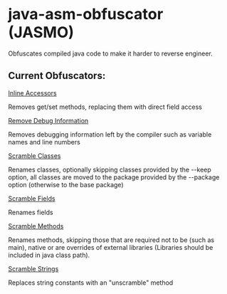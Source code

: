 <b><big>java-asm-obfuscator (JASMO)</big></b>
=
<div>
 Obfuscates compiled java code to make it harder to reverse engineer.
</div>

Current Obfuscators:
-

<div>
 <u>Inline Accessors</u>
 
 Removes get/set methods, replacing them with direct field access
</div>

<div>
 <u>Remove Debug Information</u>
 
 Removes debugging information left by the compiler such as variable names and line numbers
</div>

<div>
<u>Scramble Classes</u>
  
 Renames classes, optionally skipping classes provided by the --keep option, all classes are moved to the package provided by the --package option (otherwise to the base package)
</div>

<div>
<u>Scramble Fields</u>
  
 Renames fields
</div>

<div>
<u>Scramble Methods</u>
  
 Renames methods, skipping those that are required not to be (such as main), native or are overrides of external libraries (Libraries should be included in java class path).
</div>

<div>
<u>Scramble Strings</u>
  
 Replaces string constants with an "unscramble" method
</div>
